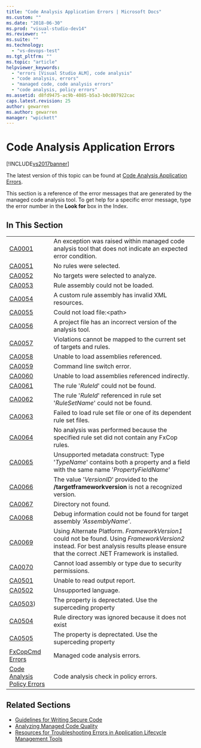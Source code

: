 ```yaml
---
title: "Code Analysis Application Errors | Microsoft Docs"
ms.custom: ""
ms.date: "2018-06-30"
ms.prod: "visual-studio-dev14"
ms.reviewer: ""
ms.suite: ""
ms.technology:
  - "vs-devops-test"
ms.tgt_pltfrm: ""
ms.topic: "article"
helpviewer_keywords:
  - "errors [Visual Studio ALM], code analysis"
  - "code analysis, errors"
  - "managed code, code analysis errors"
  - "code analysis, policy errors"
ms.assetid: d8fd9475-ac9b-4085-b5a3-b0c807922cac
caps.latest.revision: 25
author: gewarren
ms.author: gewarren
manager: "wpickett"
---
```

# Code Analysis Application Errors
[!INCLUDE[vs2017banner](../includes/vs2017banner.md)]

The latest version of this topic can be found at [Code Analysis Application Errors](https://docs.microsoft.com/visualstudio/code-quality/code-analysis-application-errors).

This section is a reference of the error messages that are generated by the managed code analysis tool. To get help for a specific error message, type the error number in the **Look for** box in the Index.

## In This Section

|||
|-|-|
|[CA0001](ca0001.md)|An exception was raised within managed code analysis tool that does not indicate an expected error condition.|
|[CA0051](ca0051.md)|No rules were selected.|
|[CA0052](ca0052.md)|No targets were selected to analyze.|
|[CA0053](ca0053.md)|Rule assembly could not be loaded.|
|[CA0054](ca0054.md)|A custom rule assembly has invalid XML resources.|
|[CA0055](ca0055.md)|Could not load file:\<path>|
|[CA0056](ca0056.md)|A project file has an incorrect version of the analysis tool.|
|[CA0057](ca0057.md)|Violations cannot be mapped to the current set of targets and rules.|
|[CA0058](ca0058.md)|Unable to load assemblies referenced.|
|[CA0059](ca0059.md)|Command line switch error.|
|[CA0060](ca0060.md)|Unable to load assemblies referenced indirectly.|
|[CA0061](ca0061.md)|The rule '*RuleId*' could not be found.|
|[CA0062](ca0062.md)|The rule '*RuleId*' referenced in rule set '*RuleSetName*' could not be found.|
|[CA0063](ca0063.md)|Failed to load rule set file or one of its dependent rule set files.|
|[CA0064](ca0064.md)|No analysis was performed because the specified rule set did not contain any FxCop rules.|
|[CA0065](ca0065.md)|Unsupported metadata construct: Type '*TypeName*' contains both a property and a field with the same name '*PropertyFieldName*'|
|[CA0066](ca0066.md)|The value '*VersionID*' provided to the **/targetframeworkversion** is not a recognized version.|
|[CA0067](ca0067.md)|Directory not found.|
|[CA0068](ca0068.md)|Debug information could not be found for target assembly *'AssemblyName'*.|
|[CA0069](ca0069.md)|Using Alternate Platform. *FrameworkVersion1* could not be found. Using *FrameworkVersion2* instead. For best analysis results please ensure that the correct .NET Framework is installed.|
|[CA0070](ca0070.md)|Cannot load assembly or type due to security permissions.|
|[CA0501](ca0501.md)|Unable to read output report.|
|[CA0502](ca0502.md)|Unsupported language.|
|[CA0503](ca0503.md))|The property is deprectated. Use the superceding property|
|[CA0504](ca0504.md)|Rule directory was ignored because it does not exist|
|[CA0505](ca0505.md)|The property is deprectated. Use the superceding property|
|[FxCopCmd Errors](fxcopcmd-errors.md)|Managed code analysis errors.|
|[Code Analysis Policy Errors](../code-quality/code-analysis-policy-errors.md)|Code analysis check in policy errors.|

## Related Sections

- [Guidelines for Writing Secure Code](http://msdn.microsoft.com/en-us/9892fd19-45cd-44b6-9fa8-10f1b5cb6ea4)
- [Analyzing Managed Code Quality](../code-quality/analyzing-managed-code-quality-by-using-code-analysis.md)
- [Resources for Troubleshooting Errors in Application Lifecycle Management Tools](http://msdn.microsoft.com/library/76ca8f76-1e2d-4b55-89e2-bd59e4abe74c)